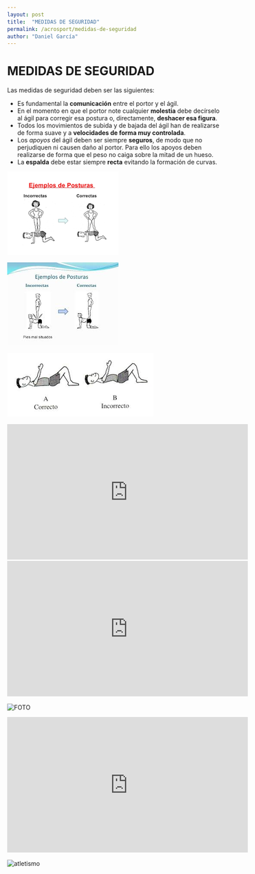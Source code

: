 ```yaml
---
layout: post
title:  "MEDIDAS DE SEGURIDAD"
permalink: /acrosport/medidas-de-seguridad
author: "Daniel García"
---
```


# MEDIDAS DE SEGURIDAD



Las medidas de seguridad deben ser las siguientes:
* Es fundamental la **comunicación** entre el portor y el ágil.
* En el momento en que el portor note cualquier **molestia** debe decírselo al ágil para corregir esa postura o, directamente, **deshacer esa figura**.
* Todos los movimientos de subida y de bajada del ágil han de realizarse de forma suave y a **velocidades de forma muy controlada**.
* Los *apoyos* del ágil deben ser siempre **seguros**, de modo que no perjudiquen ni causen daño al portor. Para ello los apoyos deben realizarse de forma que el peso no caiga sobre la mitad de un hueso.
* La **espalda** debe estar siempre **recta** evitando la formación de curvas.

![ESPALDA1](https://github.com/danieledufis/danieledufis.github.io/blob/master/images_text/acrosport_medidasdeseguridad1.png "ESPALDA 1")

![ESPALDA2](https://github.com/danieledufis/danieledufis.github.io/blob/master/images_text/acrosport_medidasdeseguridad2.jpg)

![ESPALDA3](https://github.com/danieledufis/danieledufis.github.io/blob/master/images_text/acrosport_medidasdeseguridad3.jpg)

<iframe width="560" height="315" src="https://www.youtube.com/embed/TLJ82k-aflc" frameborder="0" allow="accelerometer; autoplay; encrypted-media; gyroscope; picture-in-picture" allowfullscreen></iframe>

<!--iframe width="560" height="315" src="https://www.youtube.com/embed/8djVh2Df6ew" frameborder="0" allow="accelerometer; autoplay; encrypted-media; gyroscope; picture-in-picture" allowfullscreen></iframe-->

<iframe width="560" height="315" src="https://www.youtube.com/embed/8djVh2Df6ew" frameborder="0" allow="accelerometer; autoplay; encrypted-media; gyroscope; picture-in-picture" allowfullscreen></iframe>

![FOTO](https://github.com/danieledufis/danieledufis.github.io/blob/master/images/conozcomicuerpo_micuerpo_musculosyestiramientos_pesta%C3%B1a.jpg)

<iframe width="560" height="315" src="https://www.youtube.com/embed/QCKKGMfFa9c" frameborder="0" allow="accelerometer; autoplay; encrypted-media; gyroscope; picture-in-picture" allowfullscreen></iframe>

![atletismo](https://github.com/danieledufis/danieledufis.github.io/blob/master/images/atletismo_carreras_fondo_mediomarat%C3%B3n_pesta%C3%B1a.jpg"atletismo")


